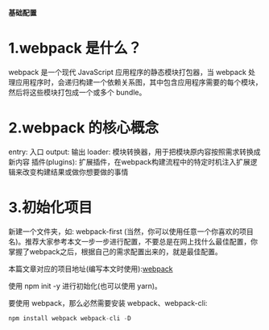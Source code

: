**基础配置**

# 1.webpack 是什么？
webpack 是一个现代 JavaScript 应用程序的静态模块打包器，当 webpack 处理应用程序时，会递归构建一个依赖关系图，其中包含应用程序需要的每个模块，然后将这些模块打包成一个或多个 bundle。

# 2.webpack 的核心概念
entry: 入口
output: 输出
loader: 模块转换器，用于把模块原内容按照需求转换成新内容
插件(plugins): 扩展插件，在webpack构建流程中的特定时机注入扩展逻辑来改变构建结果或做你想要做的事情

# 3.初始化项目
新建一个文件夹，如: webpack-first (当然，你可以使用任意一个你喜欢的项目名)。推荐大家参考本文一步一步进行配置，不要总是在网上找什么最佳配置，你掌握了webpack之后，根据自己的需求配置出来的，就是最佳配置。  

本篇文章对应的项目地址(编写本文时使用):[webpack](https://github.com/smilexiaoming/webpack.git)  

使用 npm init -y 进行初始化(也可以使用 yarn)。  

要使用 webpack，那么必然需要安装 webpack、webpack-cli:
```javascript
npm install webpack webpack-cli -D
```
